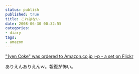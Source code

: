 ```yaml
---
status: publish
published: true
title: これはない
date: 2008-06-30 00:32:55
categories:
- diary
tags:
- amazon
---
```

<a href="http://www.flickr.com/photos/xxxarchives/sets/72157605861344180/">"1yen Coke" was ordered to Amazon.co.jp ;-p - a set on Flickr</a>

ありえんありえんｗ。報復が怖い。

